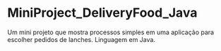 # MiniProject_DeliveryFood_Java
Um mini projeto que mostra processos simples em uma aplicação para escolher pedidos de lanches. Linguagem em Java. 

